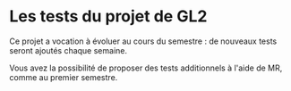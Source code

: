 # Les tests du projet de GL2

Ce projet a vocation à évoluer au cours du semestre : de nouveaux tests
seront ajoutés chaque semaine.

Vous avez la possibilité de proposer des tests additionnels à l'aide de MR,
comme au premier semestre.
